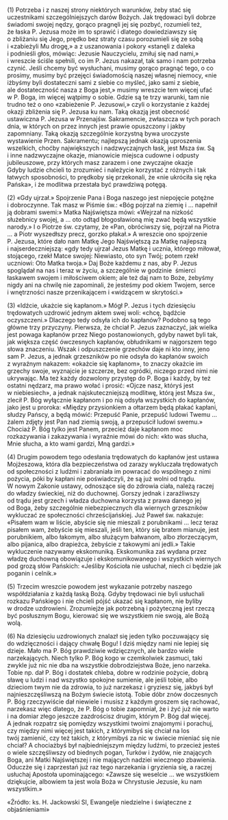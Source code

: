 
\(1\) Potrzeba i z naszej strony niektórych warunków, żeby stać się
uczestnikami szczególniejszych darów Bożych. Jak trędowaci byli dobrze
świadomi swojej nędzy, gorąco pragnęli jej się pozbyć, rozumieli też,
że łaska P. Jezusa może im to sprawić i dlatego dowiedziawszy się
o zbliżaniu się Jego, prędko bez straty czasu porozumieli się ze sobą
i «zabieżyli Mu drogę,» a z uszanowania i pokory «stanęli z daleka
i podnieśli głos, mówiąc: Jezusie Nauczycielu, zmiłuj się nad nami,»
i wreszcie ściśle spełnili, co im P. Jezus nakazał, tak samo i nam
potrzeba czynić. Jeśli chcemy być wysłuchani, musimy gorąco pragnąć
tego, o co prosimy, musimy być przejęci świadomością naszej własnej
niemocy, «nie iżbyśmy byli dostateczni sami z siebie co myśleć, jako
sami z siebie, ale dostateczność nasza z Boga jest,» musimy wreszcie tem
więcej ufać w P. Boga, im więcej wątpimy o sobie. Gdzie są te trzy
warunki, tam nie trudno też o ono «zabieżenie P. Jezusowi,» czyli
o korzystanie z każdej okazji zbliżenia się P. Jezusa ku nam. Taką
okazją jest obecność ustawiczna P. Jezusa w Przenajśw. Sakramencie,
zwłaszcza w tych porach dnia, w których on przez innych jest prawie
opuszczony i jakby zapomniany. Taką okazją szczególnie korzystną bywa
uroczyste wystawienie Przen. Sakramentu; najlepszą jednak okazją
uproszenia wszelkich, choćby największych i nadzwyczajnych łask, jest
Msza św. Są i inne nadzwyczajne okazje, mianowicie miejsca cudowne
i odpusty jubileuszowe, przy których masz zarazem i one zwyczajne okazje
Gdyby ludzie chcieli to zrozumieć i należycie korzystać z różnych i tak
łatwych sposobności, to prędkoby się przekonali, że «nie ukróciła się
ręka Pańska», i że modlitwa przestała być prawdziwą potęgą.

\(2\) «Gdy ujrzał.» Spojrzenie Pana i Boga naszego jest niepojęcie
potężne i dobroczynne. Tak masz w Piśmie św.: «Bóg pojrzał na ziemię
i ... napełnił ją dobrami swemi:» Matka Najświętsza mówi: «Wejrzał
na nizkość służebnicy swojej, a ... oto odtąd błogosławioną mię zwać
będą wszystkie narody.» I o Piotrze św. czytamy, że «Pan, obróciwszy
się, pojrzał na Piotra ... a Piotr wyszedłszy precz, gorzko płakał.»
A wreszcie ono spojrzenie P. Jezusa, które dało nam Matkę Jego
Najświętszą za Matkę najlepszą i najserdeczniejszą: «gdy tedy ujrzał
Jezus Matkę i ucznia, którego miłował, stojącego, rzekł Matce swojej:
Niewiasto, oto syn Twój; potem rzekł uczniowi: Oto Matka twoja.» Daj
Boże każdemu z nas, aby P. Jezus spoglądał na nas i teraz w życiu,
a szczególnie w godzinie  śmierci łaskawem swojem i miłościwem okiem;
ale też daj nam to Boże, żebyśmy nigdy ani na chwilę nie zapominali,
że jesteśmy pod okiem Twojem, serce i wnętrzności nasze przenikającem
i «widzącem w skrytości.»

\(3\) «Idźcie, ukażcie się kapłanom.» Mógł P. Jezus i tych dziesięciu
trędowatych uzdrowić jednym aktem swej woli: «chcę, bądźcie
oczyszczeni.» Dlaczego tedy odsyła ich do kapłanów? Podobno są tego
główne trzy przyczyny. Pierwsza, że chciał P. Jezus zaznaczyć, jak
wielka jest powaga kapłanów przez Niego postanowionych, gdyby nawet byli
tak, jak większa część ówczesnych kapłanów, obłudnikami w najgorszem
tego słowa znaczeniu. Wszak i odpuszczenie grzechów daje ni kto inny,
jeno sam P. Jezus, a jednak grzeszników po nie odsyła do kapłanów swoich
z wyraźnym nakazem: «okażcie się kapłanom», to znaczy okażcie im grzechy
swoje, wyznajcie je szczerze, bez ogródki, niczego przed nimi nie
ukrywając. Ma też każdy dozwolony przystęp do P. Boga i każdy, by też
ostatni nędzarz, ma prawo wołać i prosić: «Ojcze nasz, któryś jest
w niebiesiech», a jednak najskuteczniejszą modlitwę, którą jest Msza
św., zlecił P. Bóg wyłącznie kapłanom i po nią odsyła wszystkich
do kapłanów, jako jest u proroka: «Między przysionkiem a ołtarzem będą
płakać kapłani, słudzy Pańscy, a będą mówić: Przepuść Panie, przepuść
ludowi Twemu ... żalem zdjęty jest Pan nad ziemią swoją, a przepuścił
ludowi swemu.» Chociaż P. Bóg tylko jest Panem, przecież daje kapłanom
moc rozkazywania i zakazywania i wyraźnie mówi do nich: «kto was słucha,
Mnie słucha, a kto wami gardzi, Mną gardzi.»

\(4\) Drugim powodem tego odesłania trędowatych do kapłanów jest ustawa
Mojżeszowa, która dla bezpieczeństwa od zarazy wykluczała trędowatych
od społeczności z ludźmi i zabraniała im powracać do wspólnego z nimi
pożycia, póki by kapłani nie poświadczyli, że są już wolni od trądu.
W nowym Zakonie ustawy, odnoszące się do zdrowia ciała, należą raczej
do władzy świeckiej, niż do duchownej. Gorszy jednak i zaraźliwszy
od trądu jest grzech i władza duchowna korzysta z prawa danego jej
od Boga, żeby szczególnie niebezpiecznych dla wiernych grzeszników
wykluczać ze społeczności chrześcijańskiej. Już Paweł św. nakazuje:
«Pisałem wam w liście, abyście się nie mieszali z porubnikami ... lecz
teraz pisałem wam, żebyście się mieszali, jeśli ten, który się bratem
mianuje, jest porubnikiem, albo łakomym, albo służącym bałwanom, albo
złorzeczącym, albo pijanica, albo drapieżca, żebyście z takowymi ani
jedli.» Takie wykluczenie nazywamy ekskomuniką. Ekskomunika zaś wydana
przez władzę duchowną obowiązuje i ekskomunikowanego i wszystkich
wiernych pod grozą słów Pańskich: «Jeśliby Kościoła nie usłuchał, niech
ci będzie jak poganin i celnik.»

\(5\) Trzecim wreszcie powodem jest wykazanie potrzeby naszego
współdziałania z każdą łaską Bożą. Gdyby trędowaci nie byli usłuchali
rozkazu Pańskiego i nie chcieli pójść ukazać się kapłanom, nie byliby
w drodze uzdrowieni. Zrozumiejże jak potrzebną i pożyteczną jest rzeczą
być posłusznym Bogu, kierować się we wszystkiem nie swoją, ale Bożą
wolą.

\(6\) Na dziesięciu uzdrowionych znalazł się jeden tylko poczuwający się
do wdzięczności i dający chwałę Bogu! I dziś między nami nie lepiej się
dzieje. Mało ma P. Bóg prawdziwie wdzięcznych, ale bardzo wiele
narzekających. Niech tylko P. Bóg kogo w czemkolwiek zasmuci, taki
zwykle już nic nie dba na wszystkie dobrodziejstwa Boże, jeno narzeka.
Tobie np. dał P. Bóg i dostatek chleba, dobre w rodzinie pożycie, dobrą
sławę u ludzi i nad wszystko spokojne sumienie, ale jeśli tobie, albo
dzieciom twym nie da zdrowia, to już narzekasz i gryziesz się, jakbyś
był najnieszczęśliwszą na Bożym świecie istotą. Tobie dóbr znów
doczesnych P. Bóg rzeczywiście dał niewiele i musisz z każdym groszem
się rachować, narzekasz więc dlatego, że P. Bóg o tobie zapomniał,
że i żyć już nie warto i na domiar złego jeszcze zazdrościsz drugim,
którym P. Bóg dał więcej. A jednak rozpatrz się pomiędzy wszystkimi
twoimi znajomymi i porachuj, czy między nimi więcej jest takich,
z którymibyś się chciał na los twój zamienić, czy też takich,
z którymibyś za nic w świecie mieniać się nie chciał? A chociażbyś był
najbiedniejszym między ludźmi, to przecież jesteś o wiele szczęśliwszy
od biednych pogan, Turków i żydów, nie znających Boga, ani Matki
Najświętszej i nie mających nadziei wiecznego zbawienia. Oduczże się
i zaprzestań już raz tego narzekania i gryzienia się, a raczej usłuchaj
Apostoła upominającego: «Zawsze się weselcie ... we wszystkiem
dziękujcie, albowiem ta jest wola Boża w Chrystusie Jezusie, ku nam
wszystkim.»

«Źródło: ks. H. Jackowski SI, Ewangelje niedzielne i świąteczne z objaśnieniami»

